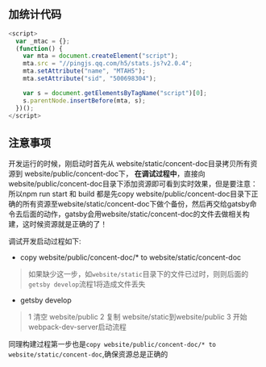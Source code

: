 
## 加统计代码
```js
<script>
  var _mtac = {};
  (function() {
    var mta = document.createElement("script");
    mta.src = "//pingjs.qq.com/h5/stats.js?v2.0.4";
    mta.setAttribute("name", "MTAH5");
    mta.setAttribute("sid", "500698304");

    var s = document.getElementsByTagName("script")[0];
    s.parentNode.insertBefore(mta, s);
  })();
</script>
```


## 注意事项
开发运行的时候，刚启动时首先从 website/static/concent-doc目录拷贝所有资源到 website/public/concent-doc下，
**在调试过程中**，直接向website/public/concent-doc目录下添加资源即可看到实时效果，但是要注意：
所以npm run start 和 build 都是先copy website/public/concent-doc目录下正确的所有资源至website/static/concent-doc下做个备份，然后再交给gatsby命令去后面的动作，gatsby会用website/static/concent-doc的文件去做相关构建，这时候资源就是正确的了！

调试开发启动过程如下:
- copy website/public/concent-doc/* to website/static/concent-doc
> 如果缺少这一步，如`website/static`目录下的文件已过时，则则后面的`getsby develop`流程1将造成文件丢失
- getsby develop
> 1 清空 website/public
> 2 复制 website/static到website/public
> 3 开始webpack-dev-server启动流程

同理构建过程第一步也是`copy website/public/concent-doc/* to website/static/concent-doc`,确保资源总是正确的